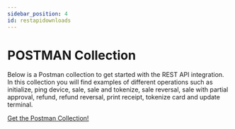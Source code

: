 ```yaml
---
sidebar_position: 4
id: restapidownloads
---
```


# POSTMAN Collection

Below is a Postman collection to get started with the REST API integration. In this collection you will find examples of different operations such as initialize, ping device, sale, sale and tokenize, sale reversal, sale with partial approval, refund, refund reversal, print receipt, tokenize card and update terminal.

<a class="button button--primary" href="https://handpoint.com/downloads/rest-api/Handpoint_API_REST_postman.zip">Get the Postman Collection!</a>
